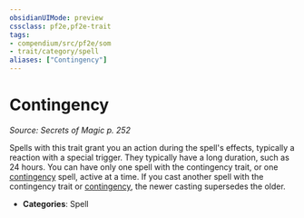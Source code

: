 ```yaml
---
obsidianUIMode: preview
cssclass: pf2e,pf2e-trait
tags:
- compendium/src/pf2e/som
- trait/category/spell
aliases: ["Contingency"]
---
```

# Contingency  
*Source: Secrets of Magic p. 252*  

Spells with this trait grant you an action during the spell's effects, typically a reaction with a special trigger. They typically have a long duration, such as 24 hours. You can have only one spell with the contingency trait, or one [contingency](../../Compendium/spells/contingency.md) spell, active at a time. If you cast another spell with the contingency trait or [contingency](../../Compendium/spells/contingency.md), the newer casting supersedes the older.

- **Categories**: Spell